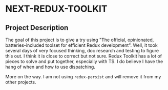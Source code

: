 # NEXT-REDUX-TOOLKIT

## Project Description

The goal of this project is to give a try using "The official, opinionated, batteries-included toolset for efficient Redux development". Well, it took several days of very focused thinking, doc research and testing to figure this out. I think it is close to correct but not sure. Redux Toolkit has a lot of pieces to solve and put together, especially with TS. I do believe I have the hang of when and how to use dispatching.

More on the way. I am not using `redux-persist` and will remove it from my other projects.
